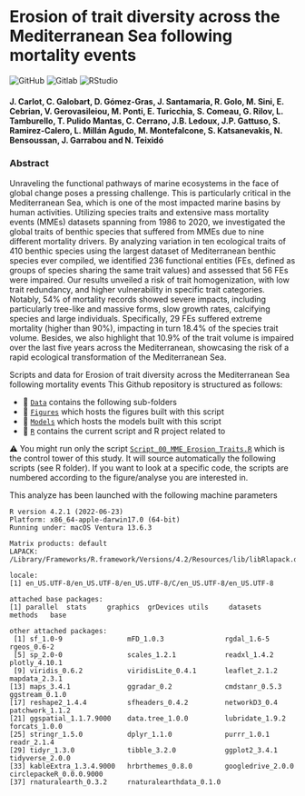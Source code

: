 # Erosion of trait diversity across the Mediterranean Sea following mortality events

![GitHub](https://img.shields.io/badge/GitHub-39457E?style=for-the-badge&logo=github&logoColor=white)
![Gitlab](https://img.shields.io/badge/GitLab-FFA500?style=for-the-badge&logo=gitlab&logoColor=white)
![RStudio](https://img.shields.io/badge/RStudio-75AADB?style=for-the-badge&logo=RStudio&logoColor=white)

#### J. Carlot, C. Galobart, D. Gómez-Gras, J. Santamaria, R. Golo, M. Sini, E. Cebrian, V. Gerovasileiou,  M. Ponti, E. Turicchia, S. Comeau, G. Rilov, L. Tamburello, T. Pulido Mantas, C. Cerrano, J.B. Ledoux, J.P. Gattuso, S. Ramirez-Calero, L. Millán Agudo,  M. Montefalcone, S. Katsanevakis, N. Bensoussan, J. Garrabou and N. Teixidó

### Abstract
Unraveling the functional pathways of marine ecosystems in the face of global change poses a pressing challenge. This is particularly critical in the Mediterranean Sea, which is one of the most impacted marine basins by human activities. Utilizing species traits and extensive mass mortality events (MMEs) datasets spanning from 1986 to 2020, we investigated the global traits of benthic species that suffered from MMEs due to nine different mortality drivers. By analyzing variation in ten ecological traits of 410 benthic species using the largest dataset of Mediterranean benthic species ever compiled, we identified 236 functional entities (FEs, defined as groups of species sharing the same trait values) and assessed that 56 FEs were impaired. Our results unveiled a risk of trait homogenization, with low trait redundancy, and higher vulnerability in specific trait categories. Notably, 54% of mortality records showed severe impacts, including particularly tree-like and massive forms, slow growth rates, calcifying species and large individuals. Specifically, 29 FEs suffered extreme mortality (higher than 90%), impacting in turn 18.4% of the species trait volume. Besides, we also highlight that 10.9% of the trait volume is impaired over the last five years across the Mediterranean, showcasing the risk of a rapid ecological transformation of the Mediterranean Sea.

Scripts and data for Erosion of trait diversity across the Mediterranean Sea following mortality events 
This Github repository is structured as follows:

- :file_folder: [``Data``](https://github.com/JayCrlt/MMEs_Mortality/tree/master/Data) contains the following sub-folders
- :file_folder: [``Figures``](https://github.com/JayCrlt/MMEs_Mortality/tree/master/Figures) which hosts the figures built with this script
- :file_folder: [``Models``](https://github.com/JayCrlt/MMEs_Mortality/tree/master/Models) which hosts the models built with this script
- :file_folder: [``R``](https://github.com/JayCrlt/MMEs_Mortality/tree/master/Data/R) contains the current script and R project related to 

:warning: You might run only the script [``Script_00_MME_Erosion_Traits.R``](https://github.com/JayCrlt/MMEs_Mortality/blob/master/R/Script_00_MME_Erosion_Traits.R) which is the control tower of this study. It will source automatically the following scripts (see R folder).
If you want to look at a specific code, the scripts are numbered according to the figure/analyse you are interested in. 

This analyze has been launched with the following machine parameters

```{Session Info, echo = T}
R version 4.2.1 (2022-06-23)
Platform: x86_64-apple-darwin17.0 (64-bit)
Running under: macOS Ventura 13.6.3

Matrix products: default
LAPACK: /Library/Frameworks/R.framework/Versions/4.2/Resources/lib/libRlapack.dylib

locale:
[1] en_US.UTF-8/en_US.UTF-8/en_US.UTF-8/C/en_US.UTF-8/en_US.UTF-8

attached base packages:
[1] parallel  stats     graphics  grDevices utils     datasets  methods   base     

other attached packages:
 [1] sf_1.0-9                mFD_1.0.3               rgdal_1.6-5             rgeos_0.6-2            
 [5] sp_2.0-0                scales_1.2.1            readxl_1.4.2            plotly_4.10.1          
 [9] viridis_0.6.2           viridisLite_0.4.1       leaflet_2.1.2           mapdata_2.3.1          
[13] maps_3.4.1              ggradar_0.2             cmdstanr_0.5.3          ggstream_0.1.0         
[17] reshape2_1.4.4          sfheaders_0.4.2         networkD3_0.4           patchwork_1.1.2        
[21] ggspatial_1.1.7.9000    data.tree_1.0.0         lubridate_1.9.2         forcats_1.0.0          
[25] stringr_1.5.0           dplyr_1.1.0             purrr_1.0.1             readr_2.1.4            
[29] tidyr_1.3.0             tibble_3.2.0            ggplot2_3.4.1           tidyverse_2.0.0        
[33] kableExtra_1.3.4.9000   hrbrthemes_0.8.0        googledrive_2.0.0       circlepackeR_0.0.0.9000
[37] rnaturalearth_0.3.2     rnaturalearthdata_0.1.0
```
